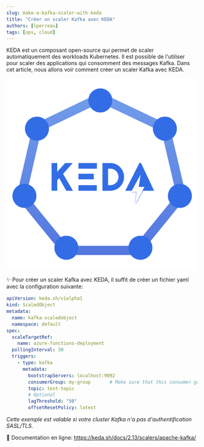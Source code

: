 ```yaml
---
slug: make-a-kafka-scaler-with-keda
title: "Créer un scaler Kafka avec KEDA"
authors: [lperreau]
tags: [ops, cloud]
---
```


KEDA est un composant open-source qui permet de scaler automatiquement des workloads Kubernetes.
Il est possible de l'utiliser pour scaler des applications qui consomment des messages Kafka.
Dans cet article, nous allons voir comment créer un scaler Kafka avec KEDA.

![KEDA logo](./keda-logo.png)

<!-- truncate -->

✨ Pour créer un scaler Kafka avec KEDA, il suffit de créer un fichier yaml avec la configuration suivante:

```yaml
apiVersion: keda.sh/v1alpha1
kind: ScaledObject
metadata:
  name: kafka-scaledobject
  namespace: default
spec:
  scaleTargetRef:
    name: azure-functions-deployment
  pollingInterval: 30
  triggers:
    - type: kafka
      metadata:
        bootstrapServers: localhost:9092
        consumerGroup: my-group       # Make sure that this consumer group name is the same one as the one that is consuming topics
        topic: test-topic
        # Optional
        lagThreshold: "50"
        offsetResetPolicy: latest
```
*Cette exemple est valable si votre cluster Kafka n'a pas d'authentification SASL/TLS.*

📖 Documentation en ligne: https://keda.sh/docs/2.13/scalers/apache-kafka/